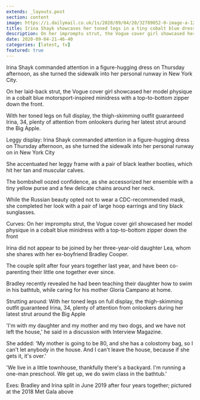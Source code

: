 ```yaml
---
extends: _layouts.post
section: content
image: https://i.dailymail.co.uk/1s/2020/09/04/20/32789052-0-image-a-127_1599247962023.jpg 
title: Irina Shayk showcases her toned legs in a tiny cobalt blue dress on a stroll around NYC 
description: On her impromptu strut, the Vogue cover girl showcased her model physique in a cobalt blue minidress with a top-to-bottom zipper down the front in New York City. 
date: 2020-09-04-21-46-40 
categories: [latest, tv] 
featured: true 
--- 
```

Irina Shayk commanded attention in a figure-hugging dress on Thursday afternoon, as she turned the sidewalk into her personal runway in New York City. 

On her laid-back strut, the Vogue cover girl showcased her model physique in a cobalt blue motorsport-inspired minidress with a top-to-bottom zipper down the front.  

With her toned legs on full display, the thigh-skimming outfit guaranteed Irina, 34, plenty of attention from onlookers during her latest strut around the Big Apple. 

Leggy display: Irina Shayk commanded attention in a figure-hugging dress on Thursday afternoon, as she turned the sidewalk into her personal runway on in New York City

She accentuated her leggy frame with a pair of black leather booties, which hit her tan and muscular calves. 

The bombshell oozed confidence, as she accessorized her ensemble with a tiny yellow purse and a few delicate chains around her neck. 

While the Russian beauty opted not to wear a CDC-recommended mask, she completed her look with a pair of large hoop earrings and tiny black sunglasses.  

Curves: On her impromptu strut, the Vogue cover girl showcased her model physique in a cobalt blue minidress with a top-to-bottom zipper down the front

Irina did not appear to be joined by her three-year-old daughter Lea, whom she shares with her ex-boyfriend Bradley Cooper. 

The couple split after four years together last year, and have been co-parenting their little one together ever since.

Bradley recently revealed he had been teaching their daughter how to swim in his bathtub, while caring for his mother Gloria Campano at home. 

Strutting around: With her toned legs on full display, the thigh-skimming outfit guaranteed Irina, 34, plenty of attention from onlookers during her latest strut around the Big Apple

'I'm with my daughter and my mother and my two dogs, and we have not left the house,' he said in a discussion with Interview Magazine.

She added: 'My mother is going to be 80, and she has a colostomy bag, so I can't let anybody in the house. And I can't leave the house, because if she gets it, it's over.'

'We live in a little townhouse, thankfully there's a backyard. I'm running a one-man preschool. We get up, we do swim class in the bathtub.' 

Exes: Bradley and Irina split in June 2019 after four years together; pictured at the 2018 Met Gala above

